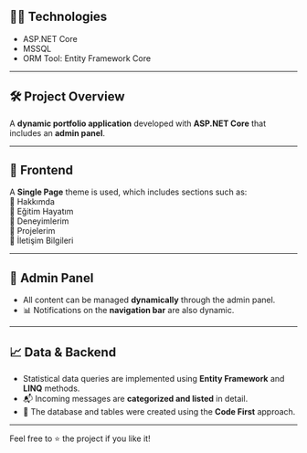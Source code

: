## 🧑‍💻 Technologies
- ASP.NET Core
- MSSQL  
- ORM Tool: Entity Framework Core  

---

## 🛠️ Project Overview  
A **dynamic portfolio application** developed with **ASP.NET Core** that includes an **admin panel**.

---

## 🧾 Frontend  
A **Single Page** theme is used, which includes sections such as:  
 🔹 Hakkımda  
 🔹 Eğitim Hayatım  
 🔹 Deneyimlerim  
 🔹 Projelerim  
 🔹 İletişim Bilgileri  

---

## 🔐 Admin Panel  
- All content can be managed **dynamically** through the admin panel.  
- 📊 Notifications on the **navigation bar** are also dynamic.

---

## 📈 Data & Backend  
- Statistical data queries are implemented using **Entity Framework** and **LINQ** methods.  
- 📬 Incoming messages are **categorized and listed** in detail.  
- 🧱 The database and tables were created using the **Code First** approach.

---

Feel free to ⭐ the project if you like it!
